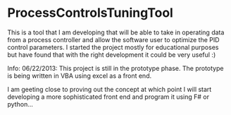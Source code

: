 ProcessControlsTuningTool
=========================

This is a tool that I am developing that will be able to take in operating data from a process controller and allow the software user to optimize the PID control parameters. I started the project mostly for educational purposes but have found that with the right development it could be very useful :)



Info: 06/22/2013: This project is still in the prototype phase. The prototype is being written in VBA using excel as a front end. 

I am geeting close to proving out the concept at which point I will start developing a more sophisticated front end and program it using F# or python...

